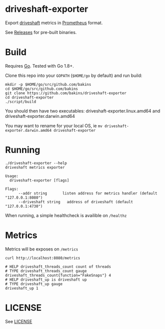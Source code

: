 driveshaft-exporter
================

Export [driveshaft](https://github.com/keyurdg/driveshaft) metrics in [Prometheus](https://prometheus.io/) format.

See [Releases](https://github.com/bakins/driveshaft-exporter/releases) for pre-built binaries.

Build
=====

Requires [Go](https://golang.org/doc/install). Tested with Go 1.8+.

Clone this repo into your `GOPATH` (`$HOME/go` by default) and run build:

```
mkdir -p $HOME/go/src/github.com/bakins
cd $HOME/go/src/github.com/bakins
git clone https://github.com/bakins/driveshaft-exporter
cd driveshaft-exporter
./script/build
```

You should then have two executables: driveshaft-exporter.linux.amd64 and driveshaft-exporter.darwin.amd64

You may want to rename for your local OS, ie `mv driveshaft-exporter.darwin.amd64 driveshaft-exporter`

Running
=======

```
./driveshaft-exporter --help
driveshaft metrics exporter

Usage:
  driveshaft-exporter [flags]

Flags:
      --addr string       listen address for metrics handler (default "127.0.0.1:8080")
      --driveshaft string   address of driveshaft (default "127.0.0.1:4730")
```

When running, a simple healthcheck is availible on `/healthz`

Metrics
=======

Metrics will be exposes on `/metrics`

```
curl http://localhost:8080/metrics

# HELP driveshaft_threads_count count of threads
# TYPE driveshaft_threads_count gauge
driveshaft_threads_count{function="FakeSnaps"} 4
# HELP driveshaft_up is driveshaft up
# TYPE driveshaft_up gauge
driveshaft_up 1
```

LICENSE
========

See [LICENSE](./LICENSE)
